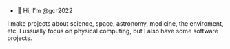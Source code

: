 - 👋 Hi, I’m @gcr2022

I make projects about science, space, astronomy, medicine, the enviroment, etc. I ussually focus on physical computing, but I also have some software projects.
